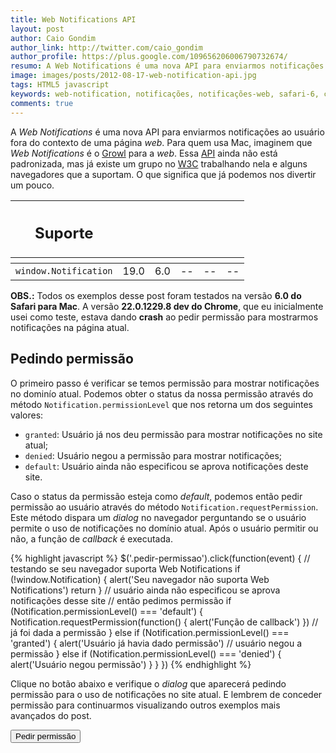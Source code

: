 ```yaml
---
title: Web Notifications API
layout: post
author: Caio Gondim
author_link: http://twitter.com/caio_gondim
author_profile: https://plus.google.com/109656206006790732674/
resumo: A Web Notifications é uma nova API para enviarmos notificações ao usuário fora do contexto de uma página web. Para quem usa Mac, imaginem que Web Notifications é o Growl para a web. Uma API simples que nos dá acesso a features antes só disponíveis para aplicações nativas.
image: images/posts/2012-08-17-web-notification-api.jpg
tags: HTML5 javascript
keywords: web-notification, notificações, notificações-web, safari-6, chrome, notification-center, api, html5, webkit
comments: true
---
```


A _Web Notifications_ é uma nova API para enviarmos notificações ao usuário
fora do contexto de uma página _web_. Para quem usa Mac, imaginem que _Web
Notifications_ é o [Growl](http://growl.info/) para a _web_. Essa
[API](http://pt.wikipedia.org/wiki/API) ainda não está padronizada, mas já
existe um grupo no [W3C](http://www.w3.org/TR/notifications/) trabalhando
nela e alguns navegadores que a suportam. O que significa que já
podemos nos divertir um pouco.

<table class="support">
    <thead>
        <tr>
            <th class="subject"><h2>Suporte</h2></th>
            <th class="browser chrome"><div class="i"></div></th>
            <th class="browser safari"><div class="i"></div></th>
            <th class="browser firefox"><div class="i"></div></th>
            <th class="browser ie"><div class="i"></div></th>
            <th class="browser opera"><div class="i"></div></th>
        </tr>
        <tr>
            <th></th>
            <th colspan="5" class="base"></th>
        </tr>
    </thead>
    <tbody>
        <tr>
            <td class="property"><code>window.Notification</code></td>
            <td>19.0</td>
            <td>6.0</td>
            <td>--</td>
            <td>--</td>
            <td>--</td>
        </tr>
    </tbody>
</table>

<p class="obs"><strong>OBS.:</strong> Todos os exemplos desse post foram
testados na versão <strong>6.0 do Safari para Mac</strong>. A versão
<strong>22.0.1229.8 dev do Chrome</strong>, que eu inicialmente usei como
teste, estava dando <strong>crash</strong> ao pedir permissão para mostrarmos
notificações na página atual.</p>

## Pedindo permissão

O primeiro passo é verificar se temos permissão para mostrar notificações no
dominío atual. Podemos obter o status da nossa permissão através do método
`Notification.permissionLevel` que nos retorna um dos seguintes valores:

- `granted`: Usuário já nos deu permissão para mostrar notificações no site atual;
- `denied`: Usuário negou a permissão para mostrar notificações;
- `default`: Usuário ainda não especificou se aprova notificações deste site.

Caso o status da permissão esteja como _default_, podemos então pedir
permissão ao usuário através do método `Notification.requestPermission`. Este
método dispara um _dialog_ no navegador perguntando se o usuário permite o uso
de notificações no domínio atual. Após o usuário permitir ou não, a função de
_callback_ é executada.

{% highlight javascript %}
$('.pedir-permissao').click(function(event) {
    // testando se seu navegador suporta Web Notifications
    if (!window.Notification) {
        alert('Seu navegador não suporta Web Notifications')
        return
    }
    // usuário ainda não especificou se aprova notificações desse site
    // então pedimos permissão
    if (Notification.permissionLevel() === 'default') {
        Notification.requestPermission(function() {
            alert('Função de callback')
        })
    // já foi dada a permissão
    } else if (Notification.permissionLevel() === 'granted') {
        alert('Usuário já havia dado permissão')
    // usuário negou a permissão
    } else if (Notification.permissionLevel() === 'denied') {
        alert('Usuário negou permissão')
    }
}
})
{% endhighlight %}

Clique no botão abaixo e verifique o _dialog_ que aparecerá pedindo permissão
para o uso de notificações no site atual. E lembrem de conceder permissão para
continuarmos visualizando outros exemplos mais avançados do post.

<div class="img example bordered">
    <input type="button" value="Pedir permissão" class="pedir-permissao center" />
    <script>
        $('.pedir-permissao').click(function(event) {
            if (!window.Notification) {
                alert('Seu navegador não suporta Web Notifications')
                return
            }

            if (Notification.permissionLevel() === 'default') {
                Notification.requestPermission(function() {
                    alert('Função de callback')
                })
            } else if (Notification.permissionLevel() === 'granted') {
                alert('Usuário já havia dado permissão')
            } else if (Notification.permissionLevel() === 'denied') {
                alert('Usuário negou permissão')
            }
        })
    </script>
</div>

A imagem abaixo mostra o _dialog_ de permissão do Safari 6.0 no Mac.

<p><img src="/images/posts/2012-08-22-pedindo-permissao.jpg" alt="" height="200" width="700" style="height: 200px !important;" /></p>

Caso queiram mudar a permissão de um site posteriormente, no Safari
basta ir no menu Preferências → Notificações.

<p><img src="/images/posts/2012-08-22-safari-notificacoes.jpg" alt="" height="200" width="700" style="height: 200px !important;" /></p>

## Enviando uma notificação

Agora que o usuário nos cedeu permissão, já podemos criar nossa primeira
notificação. No código abaixo temos um exemplo básico de uma
_Web Notification_.

{% highlight javascript %}
var notificationBasica = new Notification('Título da Notificação')
notificationBasica.show()
{% endhighlight %}

Criamos um novo objeto do tipo `Notification` passando o título da notificação
como argumento. Depois de criado, basta executar o método `show` para que a
notificação seja enviada. O botão abaixo executa este exemplo.

<div class="img bordered example">
    <input type="button" value="Disparar notificação" class="notificacao-basica center" />
    <script>
        $('.notificacao-basica').click(function() {
            if (!window.Notification) {
                alert('Seu navegador não suporta Web Notifications')
                return
            }
            if (Notification.permissionLevel() !== 'granted') {
                alert('Usuário não permitiu mostrar Web Notifications')
                return
            }

            var notificacaoBasica = new Notification('Título da Notificação')
            notificacaoBasica.show()
        })
    </script>
</div>

O navegador deverá mostrar uma notificação parecida com a imagem abaixo

<p><img src="/images/posts/2012-08-22-notificacao-exemplo.jpg" alt="" height="200" width="700" style="height: 200px !important;" /></p>

Caso estejam utilizando o OS X Mountain Lion, todas as notificações enviadas
irão também para o _Notification Center_.

<p><img src="/images/posts/2012-08-22-notification-center.jpg" alt="" height="200" width="700" style="height: 200px !important;" /></p>

## Parâmetros

O único paramêtro obrigatório de uma notificação é o título. Porém existem
outros parâmetros opcionais que podem ser passados como um objeto. Objeto?
Melhor um exemplo:

{% highlight javascript %}
var notification = new Notification('Título da Notificação', {
    body: 'Body da Notifição',
    tag: 'novo e-mail',
    onshow: function(event) {
        console.log('evento onshow')
    },
    onclick: function(event) {
        alert('evento onclick')
    },
    onclose: function(event) {
        console.log('evento onclose')
    },
    onerror: function(event) {
        console.log('evento onerror')
    }
}
})
notification.show()
{% endhighlight %}

Esses são todos os parâmetros aceitos pelas notifications no Safari e Chrome no Mac:
- `body`: Mensagem mais detalhada sobre a notificação;
- `tag`: Identificador da notificação. Impede que o usuário receba várias notificações caso tenha várias abas com seu site aberto;
- `onshow`: Evento disparado quando a notificação é exibida;
- `onclick`: Evento disparado no _click_ da notificação. Com ele podemos, por exemplo, mostrar o novo e-mail ao usuário no _click_ da notificação;
- `onclose`: Evento disparado quando a notificação é ignorada ou fechada no _Notification Center_;
- `onerror`: Evento disparado caso a notificação não possa ser mostrada ao usuário. Disparado quando o nível de permissão está setado como _default_ ou _denied_.

O botão abaixo dispara essa notificação com todos os parâmetros.
Observe que, diferente das outras, se dispararmos várias dessas notificações apenas a última ficará visível no _Notification Center_.
Isto devido ao atributo _tag_.

<div class="img bordered example">
    <input type="button" value="Disparar notificação completa" class="notificacao-completa" />
    <script>
        $('.notificacao-completa').click(function() {
            if (!window.Notification) {
                alert('Seu navegador não suporta Web Notifications')
                return
            }
            if (Notification.permissionLevel() !== 'granted') {
                alert('Usuário não permitiu mostrar Web Notifications')
                return
            }
            var notificacaoCompleta = new Notification('Notificação completa', {
                body: 'Body da Notifição',
                tag: 'novo e-mail',
                onshow: function(event) {
                    console.log('evento onshow')
                },
                onclick: function(event) {
                    alert('evento onclick')
                },
                onclose: function(event) {
                    console.log('evento onclose')
                },
                onerror: function(event) {
                    console.log('evento onerror')
                }
            })
            notificacaoCompleta.show()

        })
    </script>
</div>

A [especificação do W3C](http://www.w3.org/TR/notifications/) define mais
alguns parâmetros além dos citados acima, mas eles não são suportados pelo
Safari ou Chrome e talvez nunca serão. Para não deixar muito longo o post
decidi não comentar sobre eles. Mas caso queiram se aprofundar na
especificação existe um link nas referências.

<aside class="fonte">
    <h3>Referência</h3>
    <ul>
        <li>→<a href="http://caniuse.com/#search=notification" alt="When can I use..." title="When can i use...">When can i use Web Notifications</a> <span class="comment">// When can I use...</span></li>
        <li>→<a href="http://www.w3.org/TR/notifications/" alt="W3C" title="W3C">Web Notifications</a> <span class="comment">// W3C</span></li>
        <li>→<a href="https://developer.apple.com/library/safari/#documentation/AppleApplications/Conceptual/SafariJSProgTopics/Articles/SendingNotifications.html#//apple_ref/doc/uid/TP40001483-CH23-SW1" alt="W3C" title="W3C">Sending Notifications</a> <span class="comment">// Apple Safari Developer Library</span></li>
    </ul>
</aside>
